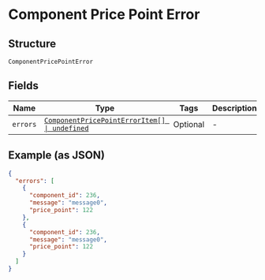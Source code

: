 
# Component Price Point Error

## Structure

`ComponentPricePointError`

## Fields

| Name | Type | Tags | Description |
|  --- | --- | --- | --- |
| `errors` | [`ComponentPricePointErrorItem[] \| undefined`](../../doc/models/component-price-point-error-item.md) | Optional | - |

## Example (as JSON)

```json
{
  "errors": [
    {
      "component_id": 236,
      "message": "message0",
      "price_point": 122
    },
    {
      "component_id": 236,
      "message": "message0",
      "price_point": 122
    }
  ]
}
```

